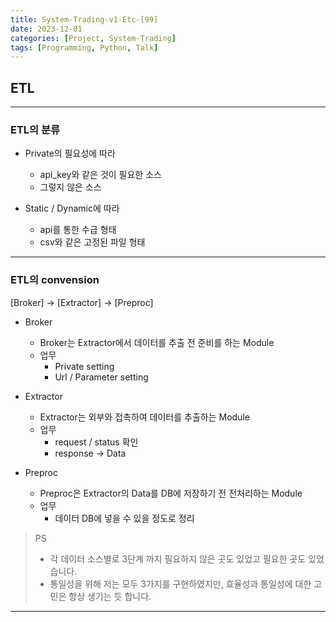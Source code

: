 ```yaml
---
title: System-Trading-v1-Etc-[99]
date: 2023-12-01
categories: [Project, System-Trading]
tags: [Programming, Python, Talk]
---
```


## ETL

---

### ETL의 분류

- Private의 필요성에 따라
  - api_key와 같은 것이 필요한 소스
  - 그렇지 않은 소스

- Static / Dynamic에 따라
  - api를 통한 수급 형태
  - csv와 같은 고정된 파일 형태

---

### ETL의 convension

[Broker] -> [Extractor] -> [Preproc]

- Broker
  - Broker는 Extractor에서 데이터를 추출 전 준비를 하는 Module
  - 업무
    - Private setting
    - Url / Parameter setting

- Extractor
  - Extractor는 외부와 접촉하여 데이터를 추출하는 Module
  - 업무
    - request / status 확인
    - response -> Data

- Preproc
  - Preproc은 Extractor의 Data를 DB에 저장하기 전 전처리하는 Module
  - 업무
    - 데이터 DB에 넣을 수 있을 정도로 정리

> PS  
>
> - 각 데이터 소스별로 3단계 까지 필요하지 않은 곳도 있었고 필요한 곳도 있었습니다.
> - 통일성을 위해 저는 모두 3가지를 구현하였지만, 효율성과 통일성에 대한 고민은 항상 생기는 듯 합니다.

---
